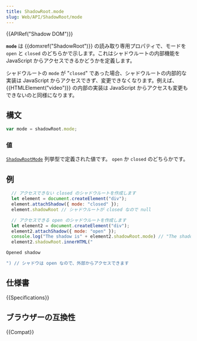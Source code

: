 ```yaml
---
title: ShadowRoot.mode
slug: Web/API/ShadowRoot/mode
---
```


{{APIRef("Shadow DOM")}}

**`mode`** は {{domxref("ShadowRoot")}} の読み取り専用プロパティで、モードを `open` と `closed` のどちらかで示します。これはシャドウルートの内部機能を JavaScript からアクセスできるかどうかを定義します。

シャドウルートの `mode` が "`closed`" であった場合、シャドウルートの内部的な実装は JavaScript からアクセスできず、変更できなくなります。例えば、 {{HTMLElement("video")}} の内部の実装は JavaScript からアクセスも変更もできないのと同様になります。

## 構文

```js
var mode = shadowRoot.mode;
```

### 値

[`ShadowRootMode`](https://dom.spec.whatwg.org/#enumdef-shadowrootmode) 列挙型で定義された値です。 `open` か `closed` のどちらかです。

## 例

```js
  // アクセスできない closed のシャドウルートを作成します
  let element = document.createElement("div");
  element.attachShadow({ mode: "closed" });
  element.shadowRoot // シャドウルートが closed なので null

  // アクセスできる open のシャドウルートを作成します
  let element2 = document.createElement("div");
  element2.attachShadow({ mode: "open" });
  console.log("The shadow is" + element2.shadowRoot.mode) // "The shadow is open" と出力
  element2.shadowRoot.innerHTML("

Opened shadow

") // シャドウは open なので、外部からアクセスできます
```

## 仕様書

{{Specifications}}

## ブラウザーの互換性

{{Compat}}
